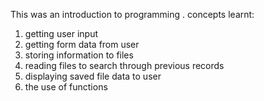 This was an introduction to programming .
concepts learnt:
1. getting user input
2. getting form data from user
3. storing information to files
4. reading files to search through previous records
5. displaying saved file data to user
6. the use of functions 

